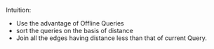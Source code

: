 Intuition:
- Use the advantage of Offline Queries
- sort the queries on the basis of distance
- Join all the edges having distance less than that of current Query.